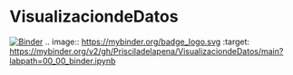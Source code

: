# VisualizaciondeDatos
[![Binder](https://mybinder.org/badge_logo.svg)](https://mybinder.org/v2/gh/Prisciladelapena/VisualizaciondeDatos/main?labpath=00_00_binder.ipynb)
.. image:: https://mybinder.org/badge_logo.svg
 :target: https://mybinder.org/v2/gh/Prisciladelapena/VisualizaciondeDatos/main?labpath=00_00_binder.ipynb
